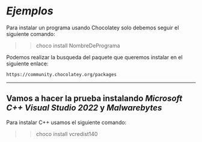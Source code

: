 # ***Ejemplos***
Para instalar un programa usando Chocolatey solo debemos seguir el siguiente comando:
>> choco install NombreDePrograma

Podemos realizar la busqueda del paquete que queremos instalar en el siguiente enlace:
```
https://community.chocolatey.org/packages
``` 
------------------------------------------------------------------------------------------
Vamos a hacer la prueba instalando ***Microsoft C++ Visual Studio 2022*** y ***Malwarebytes***
------------------------------------------------------------------------------------------
Para instalar C++ usamos el siguiente comando:
>> choco install vcredist140
